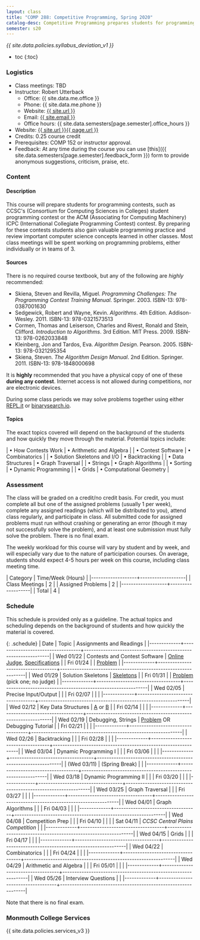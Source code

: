 ```yaml
---
layout: class
title: "COMP 288: Competitive Programming, Spring 2020"
catalog-desc: Competitive Programming prepares students for programming contests, such as the CCSC (Consortium for Computing Sciences in Colleges) student programming contest or the ACM (Association for Computing Machinery) ICPC (International Collegiate Programming Contest) contest. Students gain valuable programming practice and review important computer science concepts learned in other classes. Most class meetings will be spent working on programming problems, either individually or in teams of 3. Core topics include developing fast solution skeletons, dynamic programming, graph algorithms, and backtracking.
semester: s20
---
```


*{{ site.data.policies.syllabus_deviation_v1 }}*

* toc
{:toc}

### Logistics

* Class meetings: TBD
* Instructor: Robert Utterback
  * Office: {{ site.data.me.office }}
  * Phone: {{ site.data.me.phone }}
  * Website: <a href="{{ site.url }}">{{ site.url }}</a>
  * Email: <a href="mailto:{{ site.email }}">{{ site.email }}</a>
  * Office hours: {{ site.data.semesters[page.semester].office_hours }}
* Website: <a href="{{ site.url }}{{ page.url }}">{{ site.url }}{{ page.url }}</a>
* Credits: 0.25 course credit
* Prerequisites: COMP 152 or instructor approval.
* Feedback: At any time during the course you can use
  [this]({{ site.data.semesters[page.semester].feedback_form }}) form to provide
  anonymous suggestions, criticism, praise, etc.

### Content

#### Description

This course will prepare students for programming contests, such as
CCSC's (Consortium for Computing Sciences in Colleges) student
programming contest or the ACM (Associating for Computing Machinery)
ICPC (International Collegiate Programming Contest) contest. By
preparing for these contests students also gain valuable programming
practice and review important computer science concepts learned in
other classes. Most class meetings will be spent working on
programming problems, either individually or in teams of 3.

#### Sources

There is no required course textbook, but any of the following are _highly_ recommended:

* Skiena, Steven and Revilla, Miguel. *Programming Challenges: The
  Programming Contest Training Manual*. Springer. 2003. ISBN-13:
  978-0387001630
* Sedgewick, Robert and Wayne, Kevin. *Algorithms*. 4th
  Edition. Addison-Wesley. 2011. ISBN-13: 978-0321573513
* Cormen, Thomas and Leiserson, Charles and Rivest, Ronald and Stein,
  Clifford. *Introduction to Algorithms*. 3rd Edition. MIT
  Press. 2009. ISBN-13: 978-0262033848
* Kleinberg, Jon and Tardos, Eva. *Algorithm
  Design*. Pearson. 2005. ISBN-13: 978-0321295354
* Skiena, Steven. *The Algorithm Design Manual*. 2nd
  Edition. Springer. 2011. ISBN-13: 978-1848000698

It is **highly** recommended that you have a physical copy of one of
these **during any contest**. Internet access is not allowed during
competitions, nor are electronic devices.

During some class periods we may solve problems together using either
[REPL.it](repl.it) or [binarysearch.io](binarysearch.io).


#### Topics

The exact topics covered will depend on the background of the students
and how quickly they move through the material. Potential topics
include:

| &bull; How Contests Work          | &bull; Arithmetic and Algebra |
| &bull; Contest Software           | &bull; Combinatorics          |
| &bull; Solution Skeletons and I/O | &bull; Backtracking           |
| &bull; Data Structures            | &bull; Graph Traversal        |
| &bull; Strings                    | &bull; Graph Algorithms       |
| &bull; Sorting                    | &bull; Dynamic Programming    |
| &bull; Grids                      | &bull; Computational Geometry |

### Assessment

The class will be graded on a credit/no credit basis. For credit, you
must complete all but one of the assigned problems (usually 1 per
week), complete any assigned readings (which will be distributed to
you), attend class regularly, and participate in class. All submitted
code for assigned problems must run without crashing or generating an
error (though it may not successfully solve the problem), and at least
one submission must fully solve the problem. There is no final exam.

The weekly workload for this course will vary by student and by week,
and will especially vary due to the nature of participation
courses. On average, students should expect 4-5 hours per week on this
course, including class meeting time.

| Category          | Time/Week (Hours) |
|-------------------+-------------------|
| Class Meetings    |                 2 |
| Assigned Problems |                 2 |
|-------------------+-------------------|
| Total             |                 4 |

### Schedule
This schedule is provided only as a guideline. The actual topics and
scheduling depends on the background of students and how quickly the
material is covered.

{: .schedule}
| Date        | Topic                             | Assignments and Readings                                      |
|-------------+-----------------------------------+---------------------------------------------------------------|
| Wed 01/22   | Contests and Contest Software     | [Online Judge](https://onlinejudge.org/), [Specifications][1] |
| Fri 01/24   |                                   | [Problem][2]                                                  |
|-------------+-----------------------------------+---------------------------------------------------------------|
| Wed 01/29   | Solution Skeletons                | [Skeletons](skeletons.pdf)                                    |
| Fri 01/31   |                                   | [Problem][3] (pick one; no judge)                             |
|-------------+-----------------------------------+---------------------------------------------------------------|
| Wed 02/05   | Precise Input/Output              |                                                               |
| Fri 02/07   |                                   |                                                               |
|-------------+-----------------------------------+---------------------------------------------------------------|
| Wed 02/12   | Key Data Structures               | [A][4] or [B][5]                                              |
| Fri 02/14   |                                   |                                                               |
|-------------+-----------------------------------+---------------------------------------------------------------|
| Wed 02/19   | Debugging, Strings                | [Problem][6] OR Debugging Tutorial                            |
| Fri 02/21   |                                   |                                                               |
|-------------+-----------------------------------+---------------------------------------------------------------|
| Wed 02/26   | Backtracking                      |                                                               |
| Fri 02/28   |                                   |                                                               |
|-------------+-----------------------------------+---------------------------------------------------------------|
| Wed 03/04   | Dynamic Programming I             |                                                               |
| Fri 03/06   |                                   |                                                               |
|-------------+-----------------------------------+---------------------------------------------------------------|
| (Wed 03/11) | (Spring Break)                    |                                                               |
|-------------+-----------------------------------+---------------------------------------------------------------|
| Wed 03/18   | Dynamic Programming II            |                                                               |
| Fri 03/20   |                                   |                                                               |
|-------------+-----------------------------------+---------------------------------------------------------------|
| Wed 03/25   | Graph Traversal                   |                                                               |
| Fri 03/27   |                                   |                                                               |
|-------------+-----------------------------------+---------------------------------------------------------------|
| Wed 04/01   | Graph Algorithms                  |                                                               |
| Fri 04/03   |                                   |                                                               |
|-------------+-----------------------------------+---------------------------------------------------------------|
| Wed 04/08   | Competition Prep                  |                                                               |
| Fri 04/10   |                                   |                                                               |
| Sat 04/11   | *CCSC Central Plains Competition* |                                                               |
|-------------+-----------------------------------+---------------------------------------------------------------|
| Wed 04/15   | Grids                             |                                                               |
| Fri 04/17   |                                   |                                                               |
|-------------+-----------------------------------+---------------------------------------------------------------|
| Wed 04/22   | Combinatorics                     |                                                               |
| Fri 04/24   |                                   |                                                               |
|-------------+-----------------------------------+---------------------------------------------------------------|
| Wed 04/29   | Arithmetic and Algebra            |                                                               |
| Fri 05/01   |                                   |                                                               |
|-------------+-----------------------------------+---------------------------------------------------------------|
| Wed 05/26   | Interview Questions               |                                                               |
|-------------+-----------------------------------+---------------------------------------------------------------|

Note that there is no final exam.

[1]: https://onlinejudge.org/index.php?option=com_content&task=view&id=15&Itemid=30
[2]: https://onlinejudge.org/index.php?option=com_onlinejudge&Itemid=8&page=show_problem&problem=36
[3]: https://monmouthcollege-my.sharepoint.com/:b:/g/personal/rutterback_monmouthcollege_edu/EZhqXf4fA_RPk99fXwPReHsBntw-89QJfka7zwIwQNKtTA?e=qIozLS
[4]: https://onlinejudge.org/index.php?option=onlinejudge&page=show_problem&problem=1256
[5]: https://onlinejudge.org/index.php?option=com_onlinejudge&Itemid=8&page=show_problem&problem=979
[6]: https://onlinejudge.org/index.php?option=com_onlinejudge&Itemid=8&page=show_problem&problem=791

### Monmouth College Services

{{ site.data.policies.services_v3 }}

<!-- Local Variables: -->
<!-- eval: (orgtbl-mode) -->
<!-- End: -->
